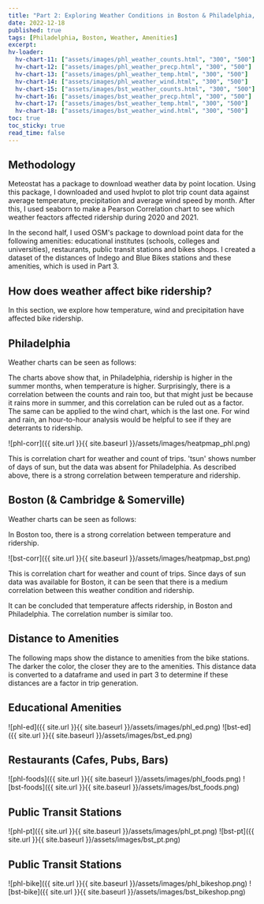 ```yaml
---
title: "Part 2: Exploring Weather Conditions in Boston & Philadelphia, and Calculating Distance to Amenities"
date: 2022-12-18
published: true
tags: [Philadelphia, Boston, Weather, Amenities]
excerpt: 
hv-loader:
  hv-chart-11: ["assets/images/phl_weather_counts.html", "300", "500"]
  hv-chart-12: ["assets/images/phl_weather_precp.html", "300", "500"]
  hv-chart-13: ["assets/images/phl_weather_temp.html", "300", "500"]
  hv-chart-14: ["assets/images/phl_weather_wind.html", "300", "500"]
  hv-chart-15: ["assets/images/bst_weather_counts.html", "300", "500"]
  hv-chart-16: ["assets/images/bst_weather_precp.html", "300", "500"]
  hv-chart-17: ["assets/images/bst_weather_temp.html", "300", "500"]
  hv-chart-18: ["assets/images/bst_weather_wind.html", "300", "500"]
toc: true
toc_sticky: true
read_time: false
---
```



## Methodology

Meteostat has a package to download weather data by point location. Using this package, I downloaded and used hvplot to plot trip count data against average temperature, precipitation and average wind speed by month. After this, I used seaborn to make a Pearson Correlation chart to see which weather feactors affected ridership during 2020 and 2021.

In the second half, I used OSM's package to download point data for the following amenities: educational institutes (schools, colleges and universities), restaurants, public transit stations and bikes shops. I created a dataset of the distances of Indego and Blue Bikes stations and these amenities, which is used in Part 3.

## How does weather affect bike ridership?

In this section, we explore how temperature, wind and precipitation have affected bike ridership.

## Philadelphia

Weather charts can be seen as follows:

<div id="hv-chart-11"></div>
<div id="hv-chart-13"></div>
<div id="hv-chart-12"></div>
<div id="hv-chart-14"></div>

The charts above show that, in Philadelphia, ridership is higher in the summer months, when temperature is higher. Surprisingly, there is a correlation between the counts and rain too, but that might just be because it rains more in summer, and this correlation can be ruled out as a factor. The same can be applied to the wind chart, which is the last one. For wind and rain, an hour-to-hour analysis would be helpful to see if they are deterrants to ridership.

![phl-corr]({{ site.url }}{{ site.baseurl }}/assets/images/heatpmap_phl.png)

This is correlation chart for weather and count of trips. 'tsun' shows number of days of sun, but the data was absent for Philadelphia. As described above, there is a strong correlation between temperature and ridership.

## Boston (& Cambridge & Somerville)

Weather charts can be seen as follows:

<div id="hv-chart-15"></div>
<div id="hv-chart-17"></div>
<div id="hv-chart-16"></div>
<div id="hv-chart-18"></div>

In Boston too, there is a strong correlation between temperature and ridership.

![bst-corr]({{ site.url }}{{ site.baseurl }}/assets/images/heatpmap_bst.png)

This is correlation chart for weather and count of trips. Since days of sun data was available for Boston, it can be seen that there is a medium correlation between this weather condition and ridership.

It can be concluded that temperature affects ridership, in Boston and Philadelphia. The correlation number is similar too.

## Distance to Amenities

The following maps show the distance to amenities from the bike stations. The darker the color, the closer they are to the amenities. This distance data is converted to a dataframe and used in part 3 to determine if these distances are a factor in trip generation.

## Educational Amenities

![phl-ed]({{ site.url }}{{ site.baseurl }}/assets/images/phl_ed.png)
![bst-ed]({{ site.url }}{{ site.baseurl }}/assets/images/bst_ed.png)

## Restaurants (Cafes, Pubs, Bars)

![phl-foods]({{ site.url }}{{ site.baseurl }}/assets/images/phl_foods.png)
![bst-foods]({{ site.url }}{{ site.baseurl }}/assets/images/bst_foods.png)

## Public Transit Stations

![phl-pt]({{ site.url }}{{ site.baseurl }}/assets/images/phl_pt.png)
![bst-pt]({{ site.url }}{{ site.baseurl }}/assets/images/bst_pt.png)

## Public Transit Stations

![phl-bike]({{ site.url }}{{ site.baseurl }}/assets/images/phl_bikeshop.png)
![bst-bike]({{ site.url }}{{ site.baseurl }}/assets/images/bst_bikeshop.png)
















